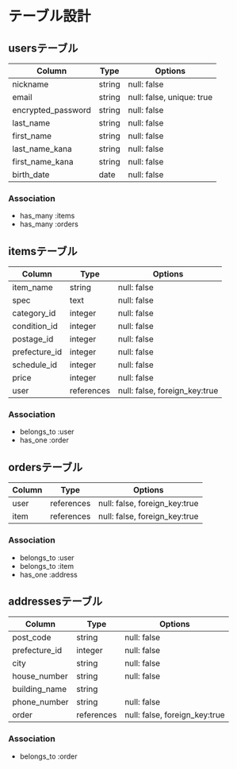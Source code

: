 # テーブル設計

## usersテーブル

| Column             | Type   | Options                           |
| ------------------ | ------ | --------------------------------- |
| nickname           | string | null: false                       |
| email              | string | null: false, unique: true         |
| encrypted_password | string | null: false                       |
| last_name          | string | null: false                       |
| first_name         | string | null: false                       |
| last_name_kana     | string | null: false                       |
| first_name_kana    | string | null: false                       |
| birth_date         | date   | null: false                       |

### Association

- has_many :items
- has_many :orders

## itemsテーブル

| Column             | Type       | Options                       |
| ------------------ | ---------- | ----------------------------- |
| item_name          | string     | null: false                   |
| spec               | text       | null: false                   |
| category_id        | integer    | null: false                   |
| condition_id       | integer    | null: false                   |
| postage_id         | integer    | null: false                   |
| prefecture_id      | integer    | null: false                   |
| schedule_id        | integer    | null: false                   |
| price              | integer    | null: false                   |
| user               | references | null: false, foreign_key:true |

### Association

- belongs_to :user
- has_one :order

## ordersテーブル
| Column             | Type       | Options                       |
| ------------------ | ---------- | ----------------------------- |
| user               | references | null: false, foreign_key:true |
| item               | references | null: false, foreign_key:true |

### Association

- belongs_to :user
- belongs_to :item
- has_one :address

## addressesテーブル
| Column             | Type       | Options                       |
| ------------------ | ---------- | ----------------------------- |
| post_code          | string     | null: false                   |
| prefecture_id      | integer    | null: false                   |
| city               | string     | null: false                   |
| house_number       | string     | null: false                   |
| building_name      | string     |                               |
| phone_number       | string     | null: false                   |
| order              | references | null: false, foreign_key:true |

### Association

- belongs_to :order